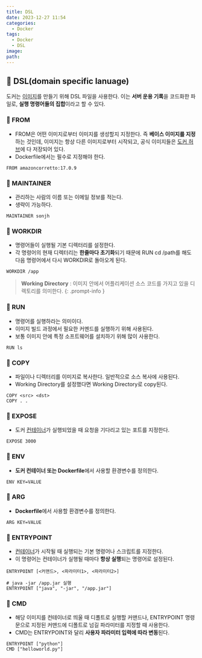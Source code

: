 ```yaml
---
title: DSL
date: 2023-12-27 11:54
categories:
  - Docker
tags:
  - Docker
  - DSL
image: 
path:
---
```


## 🌈 DSL(domain specific lanuage)
도커는 [이미지](https://sonjh919.github.io/posts/이미지)를 만들기 위해 DSL 파일을 사용한다. 이는 **서버 운용 기록**을 코드화한 파일로, **실행 명령어들의 집합**이라고 할 수 있다.

###  📌 FROM
+ FROM은 어떤 이미지로부터 이미지를 생성할지 지정한다. 즉 **베이스 이미지를 지정**하는 것인데, 이미지는 항상 다른 이미지로부터 시작되고, 공식 이미지들은 [도커 허브](https://sonjh919.github.io/posts/도커-허브)에 다 저장되어 있다.
+ Dockerfile에서는 필수로 지정해야 한다.
```shell
FROM amazoncorretto:17.0.9
```

### 📌 MAINTAINER
+ 관리하는 사람의 이름 또는 이메일 정보를 적는다.
+ 생략이 가능하다.
```shell
MAINTAINER sonjh
```

### 📌 WORKDIR
+ 명령어들이 실행될 기본 디렉터리를 설정한다.
+ 각 명령어의 현재 디렉터리는 **한줄마다 초기화**되기 때문에 RUN cd /path를 해도 다음 명령어에서 다시 WORKDIR로 돌아오게 된다.
```shell
WORKDIR /app
```

> **Working Directory** : 이미지 안에서 어플리케이션 소스 코드를 가지고 있을 디렉토리를 의미한다.
{: .prompt-info }

### 📌 RUN
+ 명령어를 실행하라는 의미이다.
+ 이미지 빌드 과정에서 필요한 커멘드를 실행하기 위해 사용된다.
+ 보통 이미지 안에 특정 소프트웨어를 설치하기 위해 많이 사용한다.
```shell
RUN ls
```

### 📌 COPY
+ 파일이나 디렉터리를 이미지로 복사한다. 일반적으로 소스 복사에 사용된다.
+ Working Directory를 설정했다면 Working Directory로 copy된다.
```shell
COPY <src> <dst>
COPY . .
```

### 📌 EXPOSE
+ 도커 [컨테이너](https://sonjh919.github.io/posts/컨테이너)가 실행되었을 때 요청을 기다리고 있는 포트를 지정한다.
```shell
EXPOSE 3000
```

### 📌 ENV
+ **도커 컨테이너 또는 Dockerfile**에서 사용할 환경변수를 정의한다.
```shell
ENV KEY=VALUE
```

### 📌 ARG
+ **Dockerfile**에서 사용할 환경변수를 정의한다.
```Shell
ARG KEY=VALUE
```

### 📌 ENTRYPOINT
+ [컨테이너](https://sonjh919.github.io/posts/컨테이너)가 시작될 때 실행되는 기본 명령어나 스크립트를 지정한다.
+ 이 명령어는 컨테이너가 실행될 때마다 **항상 실행**되는 명령어로 설정된다.
```shell
ENTRYPOINT [<커맨드>, <파라미터1>, <파라미터2>]

# java -jar /app.jar 실행
ENTRYPOINT ["java", "-jar", "/app.jar"]
```

### 📌 CMD
+ 해당 이미지를 컨테이너로 띄울 때 디폴트로 실행할 커맨드나, ENTRYPOINT 명령문으로 지정된 커맨드에 디폴트로 넘길 파라미터를 지정할 때 사용한다.
+ CMD는 ENTRYPOINT와 달리 **사용자 파라미터 입력에 따라 변동**된다.
```shell
ENTRYPOINT ["python"]
CMD ["helloworld.py"]
```